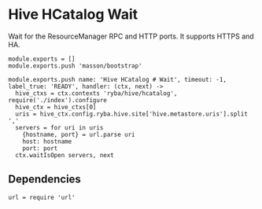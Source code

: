 
# Hive HCatalog Wait

Wait for the ResourceManager RPC and HTTP ports. It supports HTTPS and HA.

    module.exports = []
    module.exports.push 'masson/bootstrap'

    module.exports.push name: 'Hive HCatalog # Wait', timeout: -1, label_true: 'READY', handler: (ctx, next) ->
      hive_ctxs = ctx.contexts 'ryba/hive/hcatalog', require('./index').configure
      hive_ctx = hive_ctxs[0]
      uris = hive_ctx.config.ryba.hive.site['hive.metastore.uris'].split ','
      servers = for uri in uris
        {hostname, port} = url.parse uri
        host: hostname
        port: port
      ctx.waitIsOpen servers, next

## Dependencies

    url = require 'url'